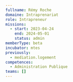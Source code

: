 ```yaml
---
fullname: Rémy Roche
domaine: Intraprenariat
role: Intrapreneur
missions:
  - start: 2023-04-24
    end: 2024-05-01
    status: admin
memberType: beta
incubator: mtes
previously:
  - mediation.logement
competences:
  - Administration Publique
teams: []
---
```

